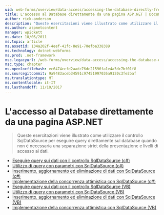 ```yaml
---
uid: web-forms/overview/data-access/accessing-the-database-directly-from-an-aspnet-page/index
title: L'accesso al Database direttamente da una pagina ASP.NET | Documenti Microsoft
author: rick-anderson
description: "Queste esercitazioni viene illustrato come utilizzare il controllo SqlDataSource per eseguire query direttamente sul database quando non è necessaria una separazione strict della presentazione e i dati..."
ms.author: aspnetcontent
manager: wpickett
ms.date: 10/05/2011
ms.topic: article
ms.assetid: 134a202f-4eef-41fc-8e91-70efba338389
ms.technology: dotnet-webforms
ms.prod: .net-framework
msc.legacyurl: /web-forms/overview/data-access/accessing-the-database-directly-from-an-aspnet-page
msc.type: chapter
ms.openlocfilehash: ec6474ccfd2aadc76dc21596fa1e4a5dc7bf01f8
ms.sourcegitcommit: 9a9483aceb34591c97451997036a9120c3fe2baf
ms.translationtype: MT
ms.contentlocale: it-IT
ms.lasthandoff: 11/10/2017
---
```

<a name="accessing-the-database-directly-from-an-aspnet-page"></a>L'accesso al Database direttamente da una pagina ASP.NET
====================
> Queste esercitazioni viene illustrato come utilizzare il controllo SqlDataSource per eseguire query direttamente sul database quando non è necessaria una separazione strict della presentazione e livelli di accesso ai dati.


- [Eseguire query sui dati con il controllo SqlDataSource (c#)](querying-data-with-the-sqldatasource-control-cs.md)
- [Utilizzo di query con parametri con SqlDataSource (c#)](using-parameterized-queries-with-the-sqldatasource-cs.md)
- [Inserimento, aggiornamento ed eliminazione di dati con SqlDataSource (c#)](inserting-updating-and-deleting-data-with-the-sqldatasource-cs.md)
- [Implementazione della concorrenza ottimistica con SqlDataSource (c#)](implementing-optimistic-concurrency-with-the-sqldatasource-cs.md)
- [Eseguire query sui dati con il controllo SqlDataSource (VB)](querying-data-with-the-sqldatasource-control-vb.md)
- [Utilizzo di query con parametri con SqlDataSource (VB)](using-parameterized-queries-with-the-sqldatasource-vb.md)
- [Inserimento, aggiornamento ed eliminazione di dati con SqlDataSource (VB)](inserting-updating-and-deleting-data-with-the-sqldatasource-vb.md)
- [Implementazione della concorrenza ottimistica con SqlDataSource (VB)](implementing-optimistic-concurrency-with-the-sqldatasource-vb.md)
